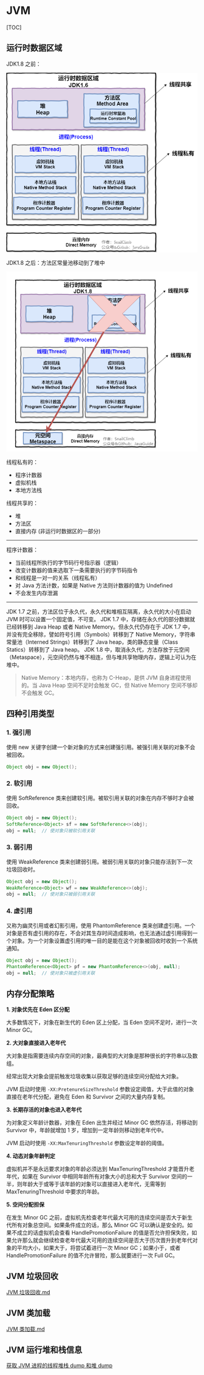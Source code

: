 # JVM

[TOC]

## 运行时数据区域

JDK1.8 之前：

![](_v_images/20190724095839908_26319.png)

JDK1.8 之后：方法区常量池移动到了堆中

![](_v_images/20190724095845858_951.png)

线程私有的：

- 程序计数器
- 虚拟机栈
- 本地方法栈

线程共享的：

- 堆
- 方法区
- 直接内存 (非运行时数据区的一部分)

---

程序计数器：

- 当前线程所执行的字节码行号指示器（逻辑）
- 改变计数器的值来选取下一条需要执行的字节码指令
- 和线程是一对一的关系（线程私有）
- 对 Java 方法计数，如果是 Native 方法则计数器的值为 Undefined
- 不会发生内存泄漏

---

JDK 1.7 之前，方法区位于永久代，永久代和堆相互隔离，永久代的大小在启动 JVM 时可以设置一个固定值，不可变。
JDK 1.7 中，存储在永久代的部分数据就已经转移到 Java Heap 或者 Native Memory。但永久代仍存在于 JDK 1.7 中，并没有完全移除，譬如符号引用（Symbols）转移到了 Native Memory，字符串常量池（Interned Strings）转移到了 Java heap，类的静态变量（Class Statics）转移到了 Java heap。
JDK 1.8 中，取消永久代，方法存放于元空间（Metaspace），元空间仍然与堆不相连，但与堆共享物理内存，逻辑上可认为在堆中。

> Native Memory：本地内存，也称为 C-Heap，是供 JVM 自身进程使用的。当 Java Heap 空间不足时会触发 GC，但 Native Memory 空间不够却不会触发 GC。

## 四种引用类型

### 1. 强引用

使用 new 关键字创建一个新对象的方式来创建强引用。被强引用关联的对象不会被回收。

```java
Object obj = new Object();
```

### 2. 软引用

使用 SoftReference 类来创建软引用。被软引用关联的对象在内存不够时才会被回收。

```java
Object obj = new Object();
SoftReference<Object> sf = new SoftReference<>(obj);
obj = null;  // 使对象只被软引用关联
```

### 3. 弱引用

使用 WeakReference 类来创建弱引用。被弱引用关联的对象只能存活到下一次垃圾回收时。

```java
Object obj = new Object();
WeakReference<Object> wf = new WeakReference<>(obj);
obj = null;  // 使对象只被弱引用关联
```

### 4. 虚引用

又称为幽灵引用或者幻影引用，使用 PhantomReference 类来创建虚引用。一个对象是否有虚引用的存在，不会对其生存时间造成影响，也无法通过虚引用得到一个对象。为一个对象设置虚引用的唯一目的是能在这个对象被回收时收到一个系统通知。

```java
Object obj = new Object();
PhantomReference<Object> pf = new PhantomReference<>(obj, null);
obj = null;  // 使对象只被虚引用关联
```

## 内存分配策略

**1. 对象优先在 Eden 区分配**

大多数情况下，对象在新生代的 Eden 区上分配，当 Eden 空间不足时，进行一次 Minor GC。

**2. 大对象直接进入老年代**

大对象是指需要连续内存空间的对象，最典型的大对象是那种很长的字符串以及数组。

经常出现大对象会提前触发垃圾收集以获取足够的连续空间分配给大对象。

JVM 启动时使用 `-XX:PretenureSizeThreshold` 参数设定阈值，大于此值的对象直接在老年代分配，避免在 Eden 和 Survivor 之间的大量内存复制。

**3. 长期存活的对象也进入老年代**

为对象定义年龄计数器，对象在 Eden 出生并经过 Minor GC 依然存活，将移动到 Survivor 中，年龄就增加 1 岁，增加到一定年龄则移动到老年代中。

JVM 启动时使用 `-XX:MaxTenuringThreshold` 参数设定年龄的阈值。

**4. 动态对象年龄判定**

虚拟机并不是永远要求对象的年龄必须达到 MaxTenuringThreshold 才能晋升老年代，如果在 Survivor 中相同年龄所有对象大小的总和大于 Survivor 空间的一半，则年龄大于或等于该年龄的对象可以直接进入老年代，无需等到 MaxTenuringThreshold 中要求的年龄。

**5. 空间分配担保**

在发生 Minor GC 之前，虚拟机先检查老年代最大可用的连续空间是否大于新生代所有对象总空间。如果条件成立的话，那么 Minor GC 可以确认是安全的。如果不成立的话虚拟机会查看 HandlePromotionFailure 的值是否允许担保失败，如果允许那么就会继续检查老年代最大可用的连续空间是否大于历次晋升到老年代对象的平均大小，如果大于，将尝试着进行一次 Minor GC；如果小于，或者 HandlePromotionFailure 的值不允许冒险，那么就要进行一次 Full GC。

## JVM 垃圾回收

[JVM 垃圾回收.md](JVM%20垃圾回收.md)

## JVM 类加载

[JVM 类加载.md](JVM%20类加载.md)

## JVM 运行堆和栈信息

[获取 JVM 进程的线程堆栈 dump 和堆 dump](http://0000-bigtree.github.io/blog/2017/03/05/get-java-process-stack.html)